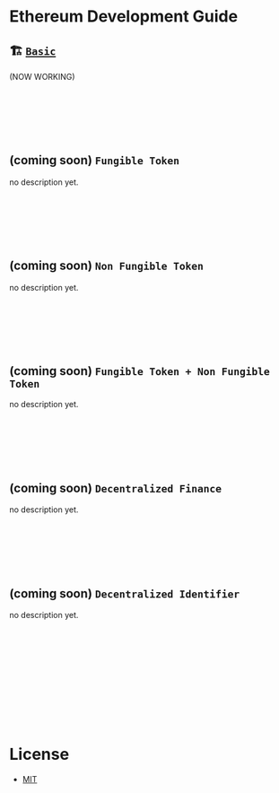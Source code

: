 # Ethereum Development Guide

## 🏗️ [`Basic`](./tutorials/basic/README.md)

(NOW WORKING)

<br><br><br><br><br>


## (coming soon) `Fungible Token`
<!-- ## [Fungible Token](./tutorials/ft/README.md) -->

no description yet.

<br><br><br><br><br>


## (coming soon) `Non Fungible Token`
<!-- ## [Non Fungible Token](./tutorials/nft/README.md) -->

no description yet.

<br><br><br><br><br>


## (coming soon) `Fungible Token + Non Fungible Token`
<!-- ## [Fungible Token + Non Fungible Token](./tutorials/ft-nft/README.md) -->

no description yet.

<br><br><br><br><br>


## (coming soon) `Decentralized Finance`
<!-- ## [Decentralized Finance](./tutorials/defi/README.md) -->

no description yet.

<br><br><br><br><br>


## (coming soon) `Decentralized Identifier`
<!-- ## [Decentralized Identifier](./tutorials/did/README.md) -->

no description yet.

<br><br><br><br><br>
<br><br><br><br><br>

# License

 - [MIT](./LICENSE)